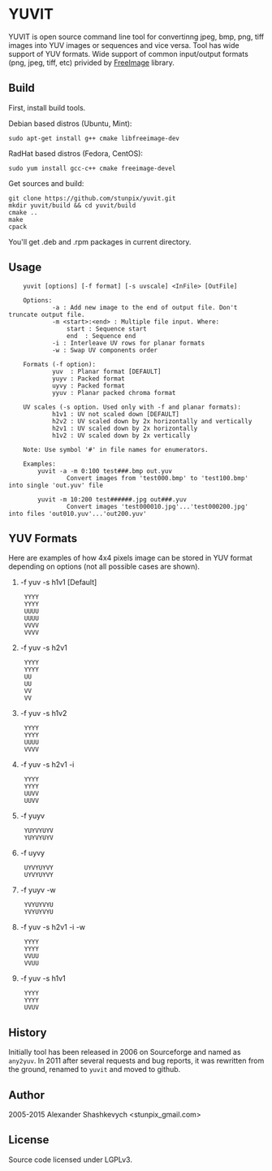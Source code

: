 YUVIT
=====

YUVIT is open source command line tool for convertinng jpeg, bmp, png, tiff images into YUV images or sequences and vice versa. Tool has wide support of YUV formats. Wide support of common input/output formats (png, jpeg, tiff, etc) privided by [FreeImage][1] library. 

[1]: http://freeimage.sf.net

Build
-----

First, install build tools.

Debian based distros (Ubuntu, Mint):

    sudo apt-get install g++ cmake libfreeimage-dev

RadHat based distros (Fedora, CentOS):

    sudo yum install gcc-c++ cmake freeimage-devel

Get sources and build:

    git clone https://github.com/stunpix/yuvit.git
    mkdir yuvit/build && cd yuvit/build
    cmake ..
    make
    cpack

You'll get .deb and .rpm packages in current directory.

Usage
-----

        yuvit [options] [-f format] [-s uvscale] <InFile> [OutFile]

        Options:
                -a : Add new image to the end of output file. Don't truncate output file.
                -m <start>:<end> : Multiple file input. Where:
                    start : Sequence start
                    end  : Sequence end
                -i : Interleave UV rows for planar formats
                -w : Swap UV components order

        Formats (-f option):
                yuv  : Planar format [DEFAULT]
                yuyv : Packed format
                uyvy : Packed format
                yyuv : Planar packed chroma format

        UV scales (-s option. Used only with -f and planar formats):
                h1v1 : UV not scaled down [DEFAULT]
                h2v2 : UV scaled down by 2x horizontally and vertically
                h2v1 : UV scaled down by 2x horizontally
                h1v2 : UV scaled down by 2x vertically

        Note: Use symbol '#' in file names for enumerators.

        Examples:
            yuvit -a -m 0:100 test###.bmp out.yuv
                    Convert images from 'test000.bmp' to 'test100.bmp' into single 'out.yuv' file

            yuvit -m 10:200 test######.jpg out###.yuv
                    Convert images 'test000010.jpg'...'test000200.jpg' into files 'out010.yuv'...'out200.yuv'

YUV Formats
-----------

Here are examples of how 4x4 pixels image can be stored in YUV format depending on options (not all possible cases are shown).
 
1) -f yuv -s h1v1 [Default]

        YYYY
        YYYY
        UUUU
        UUUU
        VVVV
        VVVV

2) -f yuv -s h2v1

        YYYY
        YYYY
        UU
        UU
        VV
        VV

3) -f yuv -s h1v2

        YYYY
        YYYY
        UUUU
        VVVV

4) -f yuv -s h2v1 -i

        YYYY
        YYYY
        UUVV
        UUVV

5) -f yuyv

        YUYVYUYV
        YUYVYUYV

6) -f uyvy

        UYVYUYVY
        UYVYUYVY

7) -f yuyv -w

        YVYUYVYU
        YVYUYVYU

8) -f yuv -s h2v1 -i -w

        YYYY
        YYYY
        VVUU
        VVUU

9) -f yuv -s h1v1

        YYYY
        YYYY
        UVUV

History
-------

Initially tool has been released in 2006 on Sourceforge and named as `any2yuv`. In 2011 after several requests and bug reports, it was rewritten from the ground, renamed to `yuvit` and moved to github.


Author
------

2005-2015 Alexander Shashkevych <stunpix_gmail.com>

License
-------

Source code licensed under LGPLv3.
